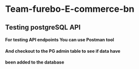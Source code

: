 # Team-furebo-E-commerce-bn

## Testing postgreSQL API

#### For testing API endpoints You can use Postman tool 
#### And checkout to the PG admin table to see if data have 
#### been added to the database


